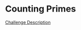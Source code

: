 Counting Primes
===============

[Challenge Description](https://www.codeeval.com/open_challenges/63)